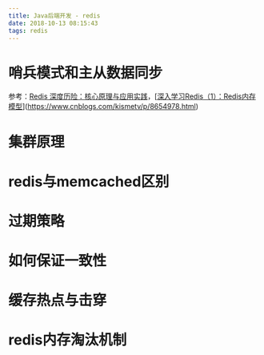 ```yaml
---
title: Java后端开发 - redis
date: 2018-10-13 08:15:43
tags: redis
---
```




# 哨兵模式和主从数据同步

参考：[Redis 深度历险：核心原理与应用实践](https://juejin.im/book/5afc2e5f6fb9a07a9b362527/section)，[[深入学习Redis（1）：Redis内存模型](https://www.cnblogs.com/kismetv/p/8654978.html)](https://www.cnblogs.com/kismetv/p/8654978.html)

# 集群原理

# redis与memcached区别

# 过期策略

# 如何保证一致性

# 缓存热点与击穿

# redis内存淘汰机制